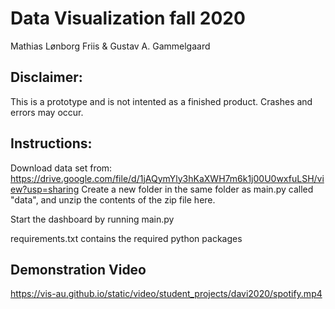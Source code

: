 # Data Visualization fall 2020
Mathias Lønborg Friis &
Gustav A. Gammelgaard

## Disclaimer:
This is a prototype and is not intented as a finished product. Crashes and errors may occur.

## Instructions:
Download data set from: https://drive.google.com/file/d/1jAQymYly3hKaXWH7m6k1j00U0wxfuLSH/view?usp=sharing
Create a new folder in the same folder as main.py called "data", and unzip the contents of the zip file here.

Start the dashboard by running main.py 

requirements.txt contains the required python packages

## Demonstration Video
https://vis-au.github.io/static/video/student_projects/davi2020/spotify.mp4
